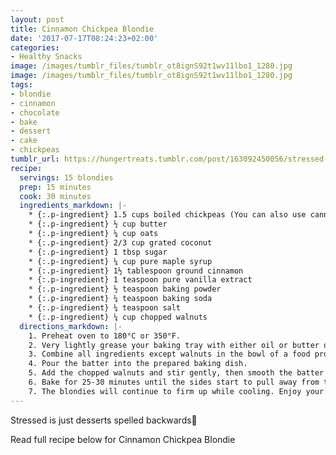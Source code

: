 ```yaml
---
layout: post
title: Cinnamon Chickpea Blondie
date: '2017-07-17T08:24:23+02:00'
categories:
- Healthy Snacks
image: /images/tumblr_files/tumblr_ot8ignS92t1wv11lbo1_1280.jpg
image: /images/tumblr_files/tumblr_ot8ignS92t1wv11lbo1_1280.jpg
tags:
- blondie
- cinnamon
- chocolate
- bake
- dessert
- cake
- chickpeas
tumblr_url: https://hungertreats.tumblr.com/post/163092450056/stressed-is-just-desserts-spelled-backwards
recipe:
  servings: 15 blondies
  prep: 15 minutes
  cook: 30 minutes
  ingredients_markdown: |-
    * {:.p-ingredient} 1.5 cups boiled chickpeas (You can also use canned chickpea) 
    * {:.p-ingredient} ½ cup butter 
    * {:.p-ingredient} ¼ cup oats 
    * {:.p-ingredient} 2/3 cup grated coconut 
    * {:.p-ingredient} 1 tbsp sugar
    * {:.p-ingredient} ¼ cup pure maple syrup 
    * {:.p-ingredient} 1½ tablespoon ground cinnamon 
    * {:.p-ingredient} 1 teaspoon pure vanilla extract
    * {:.p-ingredient} ½ teaspoon baking powder 
    * {:.p-ingredient} ¼ teaspoon baking soda 
    * {:.p-ingredient} ¼ teaspoon salt 
    * {:.p-ingredient} ¼ cup chopped walnuts
  directions_markdown: |-
    1. Preheat oven to 180°C or 350°F. 
    2. Very lightly grease your baking tray with either oil or butter or line a parchment paper. 
    3. Combine all ingredients except walnuts in the bowl of a food processor and purée until smooth. 
    4. Pour the batter into the prepared baking dish. 
    5. Add the chopped walnuts and stir gently, then smooth the batter out. (You can skip this step if you don’t want to use the walnuts). 
    6. Bake for 25-30 minutes until the sides start to pull away from the baking dish and the top is firm. 
    7. The blondies will continue to firm up while cooling. Enjoy your blondies as a tea time snack! Happy Baking! :)
---
```


Stressed is just desserts spelled backwards🍰  

Read full recipe below for Cinnamon Chickpea Blondie
